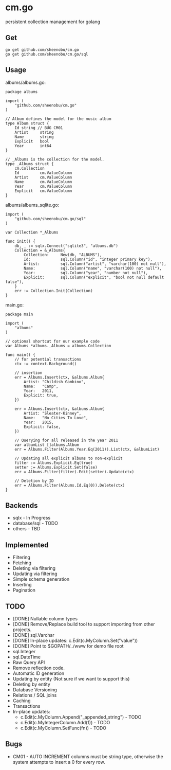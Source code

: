 # cm.go

persistent collection management for golang

## Get

	go get github.com/sheenobu/cm.go
	go get github.com/sheenobu/cm.go/sql

## Usage

albums/albums.go:

	package albums

	import (
		"github.com/sheenobu/cm.go"
	)

	// Album defines the model for the music album
	type Album struct {
		Id string // BUG CM01
		Artist 	   string
		Name 	   string
		Explicit   bool
		Year       int64
	}

	// _Albums is the collection for the model.
	type _Albums struct {
		cm.Collection
		Id 		   cm.ValueColumn
		Artist 	   cm.ValueColumn
		Name 	   cm.ValueColumn
		Year       cm.ValueColumn
		Explicit   cm.ValueColumn
	}

albums/albums_sqlite.go:
	
	import (
		"github.com/sheenobu/cm.go/sql"
	)

	var Collection *_Albums

	func init() {
		db, _ := sqlx.Connect("sqlite3", "albums.db")
		Collection = &_Albums{
			Collection:     New(db, "ALBUMS"),
			Id:             sql.Column("id", "integer primary key"),
			Artist: 	    sql.Column("artist", "varchar(100) not null"),
			Name:      		sql.Column("name", "varchar(100) not null"),
			Year:       	sql.Column("year", "number not null"),
			Explicit:  		sql.Column("explicit", "bool not null default false"),
		}
		err := Collection.Init(Collection)
	}

main.go:

	package main

	import (
		"albums"
	)

	// optional shortcut for our example code
	var Albums *albums._Albums = albums.Collection

	func main() {
		// for potential transactions
		ctx := context.Background()

		// insertion
		err = Albums.Insert(ctx, &albums.Album{
			Artist: "Childish Gambino",
			Name:   "Camp",
			Year:   2011,
			Explicit: true,
		})

		err = Albums.Insert(ctx, &albums.Album{
			Artist: "Sleater-Kinney",
			Name:   "No Cities To Love",
			Year:   2015,
			Explicit: false,
		})

		// Querying for all released in the year 2011
		var albumList []albums.Album
		err = Albums.Filter(Albums.Year.Eq(2011)).List(ctx, &albumList)

		// Updating all explicit albums to non-explicit
		filter := Albums.Explicit.Eq(true)
		setter := Albums.Explicit.Set(false)
		err = Albums.Filter(filter).Edit(setter).Update(ctx)

		// Deletion by ID
		err = Albums.Filter(Albums.Id.Eq(0)).Delete(ctx)
	}

## Backends

 * sqlx 		- In Progress
 * database/sql - TODO
 * others		- TBD

## Implemented

 * Filtering
 * Fetching
 * Deleting via filtering
 * Updating via filtering
 * Simple schema generation
 * Inserting
 * Pagination

## TODO

 * [DONE] Nullable column types
 * [DONE] Remove/Replace build tool to support importing from other projects.
 * [DONE] sql.Varchar
 * [DONE] In-place updates: c.Edit(c.MyColumn.Set("value"))
 * [DONE] Point to $GOPATH/../www for demo file root
 * sql.Integer
 * sql.DateTime
 * Raw Query API
 * Remove reflection code.
 * Automatic ID generation
 * Updating by entity (Not sure if we want to support this)
 * Deleting by entity
 * Database Versioning
 * Relations / SQL joins
 * Caching
 * Transactions
 * In-place updates:
    * c.Edit(c.MyColumn.Append("\_appended\_string") - TODO
	* c.Edit(c.MyIntegerColumn.Add(1)) - TODO
	* c.Edit(c.MyColumn.SetFunc(fn)) - TODO

## Bugs

 * CM01 - AUTO INCREMENT columns must be string type, otherwise the system attempts to insert a 0 for every row.
